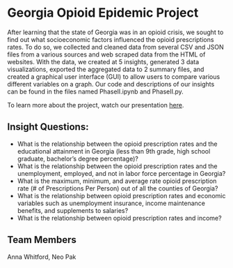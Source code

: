 # Georgia Opioid Epidemic Project
After learning that the state of Georgia was in an opioid crisis, we sought to find out what socioeconomic factors influenced the opioid prescriptions rates. To do so, we collected and cleaned data from several CSV and JSON files from a various sources and web scraped data from the HTML of websites. With the data, we created at 5 insights, generated 3 data visualizations, exported the aggregated data to 2 summary files, and created a graphical user interface (GUI) to allow users to compare various different variables on a graph. Our code and descriptions of our insights can be found in the files named PhaseII.ipynb and PhaseII.py. 

To learn more about the project, watch our presentation [here](https://youtu.be/DAeVMCb9bxQ).

## Insight Questions:
* What is the relationship between the opioid prescription rates and the educational attainment in Georgia (less than 9th grade, high school graduate, bachelor’s degree percentage)?
* What is the relationship between the opioid prescription rates and the unemployment, employed, and not in labor force percentage in Georgia?
* What is the maximum, minimum, and average rate opioid prescription rate (# of Prescriptions Per Person) out of all the counties of Georgia?
* What is the relationship between opioid prescription rates and economic variables such as unemployment insurance, income maintenance benefits, and supplements to salaries?
* What is the relationship between opioid prescription rates and income?

## Team Members
Anna Whitford, Neo Pak
